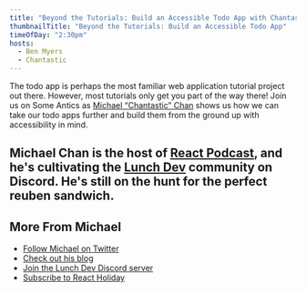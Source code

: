 ```yaml
---
title: "Beyond the Tutorials: Build an Accessible Todo App with Chantastic"
thumbnailTitle: "Beyond the Tutorials: Build an Accessible Todo App"
timeOfDay: "2:30pm"
hosts:
  - Ben Myers
  - Chantastic
---
```


The todo app is perhaps the most familiar web application tutorial project out there. However, most tutorials only get you part of the way there! Join us on Some Antics as [Michael “Chantastic” Chan](https://twitter.com/chantastic) shows us how we can take our todo apps further and build them from the ground up with accessibility in mind.

Michael Chan is the host of [React Podcast](https://reactpodcast.com), and he's cultivating the [Lunch Dev](https://discord.gg/lunchdev) community on Discord. He's still on the hunt for the perfect reuben sandwich.
---

## More From Michael

- [Follow Michael on Twitter](https://twitter.com/chantastic)
- [Check out his blog](https://chan.dev)
- [Join the Lunch Dev Discord server](https://discord.gg/lunchdev)
- [Subscribe to React Holiday](https://react.holiday)